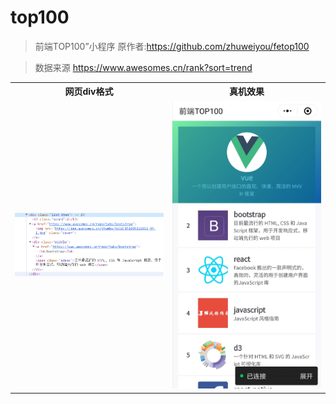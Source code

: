 # top100

> 前端TOP100”小程序 原作者:https://github.com/zhuweiyou/fetop100

> 数据来源 https://www.awesomes.cn/rank?sort=trend

<table>
  <tr>
    <th width="50%" align="center">网页div格式</th>
    <th width="50%" align="center">真机效果</th>
  </tr>
  <tr></tr>
  <tr>
    <td align="center"><img src="https://raw.githubusercontent.com/xunzhanggzl/top100/master/div.png"</td>
    <td align="center"><img src="https://raw.githubusercontent.com/xunzhanggzl/top100/master/%E7%9C%9F%E6%9C%BA%E6%95%88%E6%9E%9C.jpg"</td>
  </tr>
</table>
